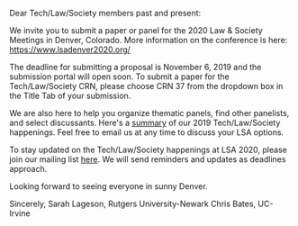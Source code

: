 Dear Tech/Law/Society members past and present:

We invite you to submit a paper or panel for the 2020 Law & Society Meetings in Denver, Colorado. More information on the conference is here: <https://www.lsadenver2020.org/>

The deadline for submitting a proposal is November 6, 2019 and the submission portal will open soon. To submit a paper for the Tech/Law/Society CRN, please choose CRN 37 from the dropdown box in the Title Tab of your submission.

We are also here to help you organize thematic panels, find other panelists, and select discussants. Here's a [summary](https://technology-law-and-society.github.io/) of our 2019 Tech/Law/Society happenings. Feel free to email us at any time to discuss your LSA options.

To stay updated on the Tech/Law/Society happenings at LSA 2020, please join our mailing list [here](https://forms.gle/oanCrZDqwe9W6DXv8). We will send reminders and updates as deadlines approach.

Looking forward to seeing everyone in sunny Denver.

Sincerely,
Sarah Lageson, Rutgers University-Newark
Chris Bates, UC-Irvine
